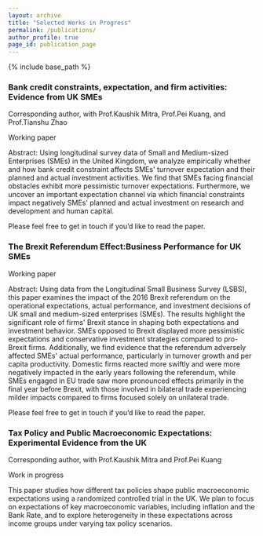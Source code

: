 ```yaml
---
layout: archive
title: "Selected Works in Progress"
permalink: /publications/
author_profile: true
page_id: publication_page
---
```

 
{% include base_path %}

 


### Bank credit constraints, expectation, and firm activities: Evidence from UK SMEs

Corresponding author, with Prof.Kaushik Mitra, Prof.Pei Kuang, and Prof.Tianshu Zhao

Working paper

Abstract: Using longitudinal survey data of Small and Medium-sized Enterprises (SMEs) in the United Kingdom, we analyze empirically whether and how bank credit constraint affects SMEs' turnover expectation and their planned and actual investment activities. We find that SMEs facing financial obstacles exhibit more pessimistic turnover expectations. Furthermore, we uncover an important expectation channel via which financial constraints impact negatively SMEs' planned and actual investment on research and development and human capital.

Please feel free to get in touch if you’d like to read the paper.


### The Brexit Referendum Effect:Business Performance for UK SMEs

Working paper

Abstract: Using data from the Longitudinal Small Business Survey (LSBS), this paper examines the impact of the 2016 Brexit referendum on the operational expectations, actual performance, and investment decisions of UK small and medium-sized enterprises (SMEs). The results highlight the significant role of firms' Brexit stance in shaping both expectations and investment behavior. SMEs opposed to Brexit displayed more pessimistic expectations and conservative investment strategies compared to pro-Brexit firms. Additionally, we find evidence that the referendum adversely affected SMEs' actual performance, particularly in turnover growth and per capita productivity. Domestic firms reacted more swiftly and were more negatively impacted in the early years following the referendum, while SMEs engaged in EU trade saw more pronounced effects primarily in the final year before Brexit, with those involved in bilateral trade experiencing milder impacts compared to firms focused solely on unilateral trade.

Please feel free to get in touch if you’d like to read the paper.


### Tax Policy and Public Macroeconomic Expectations: Experimental Evidence from the UK

Corresponding author, with Prof.Kaushik Mitra and Prof.Pei Kuang

Work in progress

This paper studies how different tax policies shape public macroeconomic expectations using a randomized controlled trial in the UK. We plan to focus on expectations of key macroeconomic variables, including inflation and the Bank Rate, and to explore heterogeneity in these expectations across income groups under varying tax policy scenarios.



 
